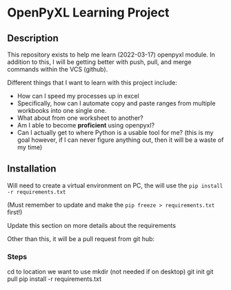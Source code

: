 # OpenPyXL Learning Project

## Description
This repository exists to help me learn (2022-03-17) openpyxl module.
In addition to this, I will be getting better with push, pull, and merge 
commands within the VCS (github). 

Different things that I want to learn with this project include:
- How can I speed my processes up in excel
- Specifically, how can I automate copy and paste ranges from multiple 
workbooks into one single one.
- What about from one worksheet to another?
- Am I able to become __proficient__ using openpyxl? 
- Can I actually get to where Python is a usable tool for me? (this is my goal
however, if I can never figure anything out, then it will be a waste of my time)

## Installation 
Will need to create a virtual environment on PC, the will use the 
`pip install -r requirements.txt`

(Must remember to update and make the `pip freeze > requirements.txt` first!)

Update this section on more details about the requirements

Other than this, it will be a pull request from git hub:

### Steps
cd to location we want to use
mkdir (not needed if on desktop)
git init
git pull
pip install -r requirements.txt


